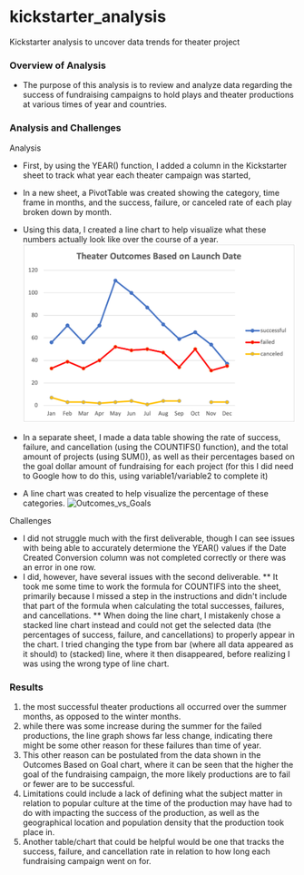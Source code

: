 # kickstarter_analysis
Kickstarter analysis to uncover data trends for theater project


### Overview of Analysis
* The purpose of this analysis is to review and analyze data regarding the success of fundraising campaigns to hold plays and theater productions at various times of year and countries.


### Analysis and Challenges

Analysis
* First, by using the YEAR() function, I added a column in the Kickstarter sheet to track what year each theater campaign was started,
* In a new sheet, a PivotTable was created showing the category, time frame in months, and the success, failure, or canceled rate of each play broken down by month.
* Using this data, I created a line chart to help visualize what these numbers actually look like over the course of a year.
![Theater_Outcomes_vs_Launch](Theater_Outcomes_vs_Launch.png)

* In a separate sheet, I made a data table showing the rate of success, failure, and cancellation (using the COUNTIFS() function), and the total amount of projects (using SUM()), as well as their percentages based on the goal dollar amount of fundraising for each project (for this I did need to Google how to do this, using variable1/variable2 to complete it)
* A line chart was created to help visualize the percentage of these categories.
![Outcomes_vs_Goals](path/to/Outcomes_vs_Goals.png)

Challenges
* I did not struggle much with the first deliverable, though I can see issues with being able to accurately determione the YEAR() values if the Date Created Conversion column was not completed correctly or there was an error in one row.
* I did, however, have several issues with the second deliverable. 
** It took me some time to work the formula for COUNTIFS into the sheet, primarily because I missed a step in the instructions and didn't include that part of the formula when calculating the total successes, failures, and cancellations.
** When doing the line chart, I mistakenly chose a stacked line chart instead and could not get the selected data (the percentages of success, failure, and cancellations) to properly appear in the chart. I tried changing the type from bar (where all data appeared as it should) to (stacked) line, where it then disappeared, before realizing I was using the wrong type of line chart.


### Results
1) the most successful theater productions all occurred over the summer months, as opposed to the winter months.
2) while there was some increase during the summer for the failed productions, the line graph shows far less change, indicating there might be some other reason for these failures than time of year.
3) This other reason can be postulated from the data shown in the Outcomes Based on Goal chart, where it can be seen that the higher the goal of the fundraising campaign, the more likely productions are to fail or fewer are to be successful.
4) Limitations could include a lack of defining what the subject matter in relation to popular culture at the time of the production may have had to do with impacting the success of the production, as well as the geographical location and population density that the production took place in.
5) Another table/chart that could be helpful would be one that tracks the success, failure, and cancellation rate in relation to how long each fundraising campaign went on for.

